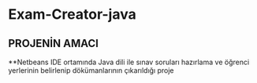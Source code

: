 # Exam-Creator-java


## PROJENİN AMACI 

**Netbeans IDE ortamında Java dili ile sınav soruları hazırlama ve öğrenci yerlerinin belirlenip dökümanlarının çıkarıldığı proje  
